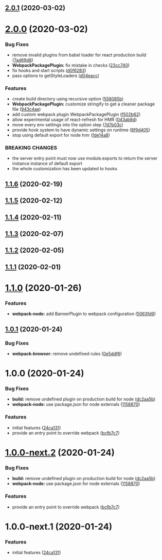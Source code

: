 ## [2.0.1](https://github.com/amille44420/dev-scripts/compare/v2.0.0...v2.0.1) (2020-03-02)

# [2.0.0](https://github.com/amille44420/dev-scripts/compare/v1.1.6...v2.0.0) (2020-03-02)


### Bug Fixes

* remove invalid plugins from babel loader for react production build ([7ad69d8](https://github.com/amille44420/dev-scripts/commit/7ad69d80c84194b499c461a2bc57488c69329d09))
* **WebpackPackagePlugin:** fix mistake in checks ([23cc740](https://github.com/amille44420/dev-scripts/commit/23cc7403f0905fdee809dac504ebccec1eeba434))
* fix hooks and start scripts ([d0f6283](https://github.com/amille44420/dev-scripts/commit/d0f6283dfa234c64e1fb01efc40917d9657a4349))
* pass options to getStyleLoaders ([d04eacc](https://github.com/amille44420/dev-scripts/commit/d04eacc9ce5c7da970bb48900b8cf279f1775759))


### Features

* create build directory using recursive option ([558085b](https://github.com/amille44420/dev-scripts/commit/558085b8ea69f8c757c848c9ef622c87fcee8f2e))
* **WebpackPackagePlugin:** customize stringify to get a cleaner package file ([943c4ae](https://github.com/amille44420/dev-scripts/commit/943c4aee65771402db300e15805fffa444dd78b3))
* add custom webpack plugin WebpackPackagePlugin ([f502b62](https://github.com/amille44420/dev-scripts/commit/f502b62e183d90095dfd5115abd19903cf35c166))
* allow experimental usage of react-refresh for HMR ([043ab8d](https://github.com/amille44420/dev-scripts/commit/043ab8d3cdfe747f835234948b8d132fc424c295))
* move every env settings into the option step ([7d7b03c](https://github.com/amille44420/dev-scripts/commit/7d7b03c69a7567b3df789bbbb40d666125387f34))
* provide hook system to have dynamic settings on runtime ([8f9d405](https://github.com/amille44420/dev-scripts/commit/8f9d40577068d83da112ab5d92ac22d18f35a6da))
* stop using default export for node hmr ([fde14a8](https://github.com/amille44420/dev-scripts/commit/fde14a869c3bccabeeb6f6ef5f55aa6b4c5756f6))


### BREAKING CHANGES

* the server entry point must now use module.exports to return the server instance instance of default export
* the whole customization has been updated to hooks

## [1.1.6](https://github.com/amille44420/dev-scripts/compare/v1.1.5...v1.1.6) (2020-02-19)

## [1.1.5](https://github.com/amille44420/dev-scripts/compare/v1.1.4...v1.1.5) (2020-02-12)

## [1.1.4](https://github.com/amille44420/dev-scripts/compare/v1.1.3...v1.1.4) (2020-02-11)

## [1.1.3](https://github.com/amille44420/dev-scripts/compare/v1.1.2...v1.1.3) (2020-02-07)

## [1.1.2](https://github.com/amille44420/dev-scripts/compare/v1.1.1...v1.1.2) (2020-02-05)

## [1.1.1](https://github.com/amille44420/dev-scripts/compare/v1.1.0...v1.1.1) (2020-02-01)

# [1.1.0](https://github.com/amille44420/dev-scripts/compare/v1.0.1...v1.1.0) (2020-01-26)


### Features

* **webpack-node:** add BannerPlugin to webpack configuration ([5063fd9](https://github.com/amille44420/dev-scripts/commit/5063fd9ac3ef07143d18af870ef43046c8019c5d))

## [1.0.1](https://github.com/amille44420/dev-scripts/compare/v1.0.0...v1.0.1) (2020-01-24)


### Bug Fixes

* **webpack-browser:** remove undefined rules ([0e5ddf6](https://github.com/amille44420/dev-scripts/commit/0e5ddf618a5a5d0d08a4e428a8f4d2f0512ec2f8))

# 1.0.0 (2020-01-24)


### Bug Fixes

* **build:** remove undefined plugin on production build for node ([dc2aa5b](https://github.com/amille44420/dev-scripts/commit/dc2aa5b8ccafeae71d667f2e11786271bc399901))
* **webpack-node:** use package.json for node externals ([1158870](https://github.com/amille44420/dev-scripts/commit/1158870a817675d6927969b3eee3984b9d88064f))


### Features

* initial features ([24ca131](https://github.com/amille44420/dev-scripts/commit/24ca131854cf4e8231e0fd90372b564d245c60e6))
* provide an entry point to override webpack ([bcfb7c7](https://github.com/amille44420/dev-scripts/commit/bcfb7c7fc2d0a4bb0b41d7fa3ad52df499c3a4ea))

# [1.0.0-next.2](https://github.com/amille44420/dev-scripts/compare/v1.0.0-next.1...v1.0.0-next.2) (2020-01-24)


### Bug Fixes

* **build:** remove undefined plugin on production build for node ([dc2aa5b](https://github.com/amille44420/dev-scripts/commit/dc2aa5b8ccafeae71d667f2e11786271bc399901))
* **webpack-node:** use package.json for node externals ([1158870](https://github.com/amille44420/dev-scripts/commit/1158870a817675d6927969b3eee3984b9d88064f))


### Features

* provide an entry point to override webpack ([bcfb7c7](https://github.com/amille44420/dev-scripts/commit/bcfb7c7fc2d0a4bb0b41d7fa3ad52df499c3a4ea))

# 1.0.0-next.1 (2020-01-24)


### Features

* initial features ([24ca131](https://github.com/amille44420/dev-scripts/commit/24ca131854cf4e8231e0fd90372b564d245c60e6))
